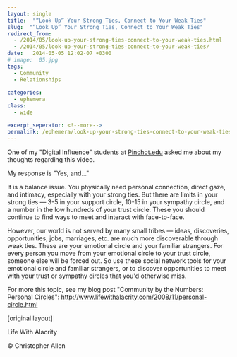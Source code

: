 ```yaml
---
layout: single
title:  "“Look Up” Your Strong Ties, Connect to Your Weak Ties"
slug:  "“Look Up” Your Strong Ties, Connect to Your Weak Ties"
redirect_from:
  - /2014/05/look-up-your-strong-ties-connect-to-your-weak-ties.html
  - /2014/05/look-up-your-strong-ties-connect-to-your-weak-ties/
date:   2014-05-05 12:02-07 +0300
# image:  05.jpg
tags: 
  - Community
  - Relationships
  
categories:
  - ephemera
class:
  - wide

excerpt_seperator: <!--more-->
permalink: /ephemera/look-up-your-strong-ties-connect-to-your-weak-ties/
---
```


One of my "Digital Influence" students at [Pinchot.edu](http://pinchot.edu/) asked me about my thoughts regarding this video.

My response is "Yes, and…"

It is a balance issue. You physically need personal connection, direct gaze, and intimacy, especially with your strong ties. But there are limits in your strong ties — 3-5 in your support circle, 10-15 in your sympathy circle, and a number in the low hundreds of your trust circle. These you should continue to find ways to meet and interact with face-to-face.

However, our world is not served by many small tribes — ideas, discoveries, opportunities, jobs, marriages, etc. are much more discoverable through weak ties. These are your emotional circle and your familiar strangers. For every person you move from your emotional circle to your trust circle, someone else will be forced out. So use these social network tools for your emotional circle and familiar strangers, or to discover opportunities to meet with your trust or sympathy circles that you'd otherwise miss.

For more this topic, see my blog post "Community by the Numbers: Personal Circles": http://www.lifewithalacrity.com/2008/11/personal-circle.html

[original layout]

Life With Alacrity

© Christopher Allen
